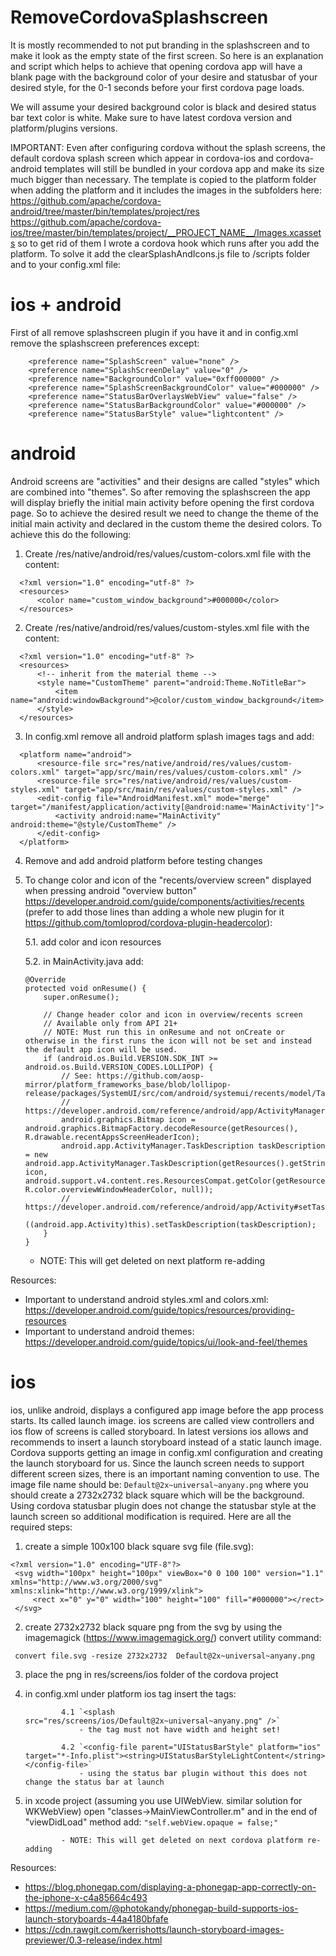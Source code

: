 # RemoveCordovaSplashscreen
It is mostly recommended to not put branding in the splashscreen and to make it look as the empty state of the first screen. So here is an explanation and script which helps to achieve that opening cordova app will have a blank page with the background color of your desire and statusbar of your desired style, for the 0-1 seconds before your first cordova page loads.

We will assume your desired background color is black and desired status bar text color is white.
Make sure to have latest cordova version and platform/plugins versions.

IMPORTANT: Even after configuring cordova without the splash screens, the default cordova splash screen which appear in cordova-ios and cordova-android templates will still be bundled in your cordova app and make its size much bigger than necessary.
The template is copied to the platform folder when adding the platform and it includes the images in the subfolders here:
https://github.com/apache/cordova-android/tree/master/bin/templates/project/res
https://github.com/apache/cordova-ios/tree/master/bin/templates/project/__PROJECT_NAME__/Images.xcassets
so to get rid of them I wrote a cordova hook which runs after you add the platform. To solve it add the clearSplashAndIcons.js file to <cordova-root-folder>/scripts folder and to your config.xml file:
  <hook src="scripts/clearSplashAndIcons.js" type="after_platform_add" />

# ios + android
First of all remove splashscreen plugin if you have it and in config.xml remove the splashscreen preferences except:
```
    <preference name="SplashScreen" value="none" />
    <preference name="SplashScreenDelay" value="0" />
    <preference name="BackgroundColor" value="0xff000000" />
    <preference name="SplashScreenBackgroundColor" value="#000000" />
    <preference name="StatusBarOverlaysWebView" value="false" />
    <preference name="StatusBarBackgroundColor" value="#000000" />
    <preference name="StatusBarStyle" value="lightcontent" />
```

# android
Android screens are "activities" and their designs are called "styles" which are combined into "themes". So after removing the splashscreen the app will display briefly the initial main activity before opening the first cordova page. So to achieve the desired result we need to change the theme of the initial main activity and declared in the custom theme the desired colors.
To achieve this do the following:

1. Create <cordova-root-folder>/res/native/android/res/values/custom-colors.xml file with the content:
```
  <?xml version="1.0" encoding="utf-8" ?>
  <resources>
      <color name="custom_window_background">#000000</color>
  </resources>
```	
2. Create <cordova-root-folder>/res/native/android/res/values/custom-styles.xml file with the content:
```
  <?xml version="1.0" encoding="utf-8" ?>
  <resources>
      <!-- inherit from the material theme -->
      <style name="CustomTheme" parent="android:Theme.NoTitleBar">
          <item name="android:windowBackground">@color/custom_window_background</item>
      </style>
  </resources>
```	
3. In config.xml remove all android platform splash images tags and add:
```
  <platform name="android">
      <resource-file src="res/native/android/res/values/custom-colors.xml" target="app/src/main/res/values/custom-colors.xml" />
      <resource-file src="res/native/android/res/values/custom-styles.xml" target="app/src/main/res/values/custom-styles.xml" />
      <edit-config file="AndroidManifest.xml" mode="merge" target="/manifest/application/activity[@android:name='MainActivity']">
          <activity android:name="MainActivity" android:theme="@style/CustomTheme" />
      </edit-config>
  </platform>
```  
4. Remove and add android platform before testing changes
	
5. To change color and icon of the "recents/overview screen" displayed when pressing android "overview button" https://developer.android.com/guide/components/activities/recents (prefer to add those lines than adding a whole new plugin for it https://github.com/tomloprod/cordova-plugin-headercolor):
	
	5.1. add color and icon resources

	5.2. in MainActivity.java add:
	```
	@Override
	protected void onResume() {
		super.onResume();

		// Change header color and icon in overview/recents screen
		// Available only from API 21+
		// NOTE: Must run this in onResume and not onCreate or otherwise in the first runs the icon will not be set and instead the default app icon will be used.
		if (android.os.Build.VERSION.SDK_INT >= android.os.Build.VERSION_CODES.LOLLIPOP) {
			// See: https://github.com/aosp-mirror/platform_frameworks_base/blob/lollipop-release/packages/SystemUI/src/com/android/systemui/recents/model/Task.java#L147
			// https://developer.android.com/reference/android/app/ActivityManager.TaskDescription
			android.graphics.Bitmap icon = android.graphics.BitmapFactory.decodeResource(getResources(), R.drawable.recentAppsScreenHeaderIcon);
			android.app.ActivityManager.TaskDescription taskDescription = new android.app.ActivityManager.TaskDescription(getResources().getString(R.string.app_name), icon, android.support.v4.content.res.ResourcesCompat.getColor(getResources(), R.color.overviewWindowHeaderColor, null));
			// https://developer.android.com/reference/android/app/Activity#setTaskDescription(android.app.ActivityManager.TaskDescription)
			((android.app.Activity)this).setTaskDescription(taskDescription);
		}
	}
	```
	- NOTE: This will get deleted on next platform re-adding

  Resources:
  - Important to understand android styles.xml and colors.xml: https://developer.android.com/guide/topics/resources/providing-resources
  - Important to understand android themes: https://developer.android.com/guide/topics/ui/look-and-feel/themes
 
 # ios
 ios, unlike android, displays a configured app image before the app process starts. Its called launch image. ios screens are called view controllers and ios flow of screens is called storyboard. In latest versions ios allows and recommends to insert a launch storyboard instead of a static launch image. Cordova supports getting an image in config.xml configuration and creating the launch storyboard for us. Since the launch screen needs to support different screen sizes, there is an important naming convention to use. The image file name should be: `Default@2x~universal~anyany.png` where you should create a 2732x2732 black square which will be the background. Using cordova statusbar plugin does not change the statusbar style at the launch screen so additional modification is required. Here are all the required steps:
 
 1. create a simple 100x100 black square svg file (file.svg):
 ```
 <?xml version="1.0" encoding="UTF-8"?>
  <svg width="100px" height="100px" viewBox="0 0 100 100" version="1.1" xmlns="http://www.w3.org/2000/svg" xmlns:xlink="http://www.w3.org/1999/xlink">
      <rect x="0" y="0" width="100" height="100" fill="#000000"></rect>
  </svg>
```  
 2. create 2732x2732 black square png from the svg by using the imagemagick (https://www.imagemagick.org/) convert utility command:
 ```
  convert file.svg -resize 2732x2732  Default@2x~universal~anyany.png
  ```
  
 3. place the png in res/screens/ios folder of the cordova project
 
 4. in config.xml under platform ios tag insert the tags:
 
				4.1 `<splash src="res/screens/ios/Default@2x~universal~anyany.png" />`
					- the tag must not have width and height set!
					
				4.2 `<config-file parent="UIStatusBarStyle" platform="ios" target="*-Info.plist"><string>UIStatusBarStyleLightContent</string></config-file>`
					- using the status bar plugin without this does not change the status bar at launch
 
 
 5. in xcode project (assuming you use UIWebView. similar solution for WKWebView) open "classes->MainViewController.m" and in the end of "viewDidLoad" method add: `"self.webView.opaque = false;"`
 
				- NOTE: This will get deleted on next cordova platform re-adding
 
 
 Resources:
 - https://blog.phonegap.com/displaying-a-phonegap-app-correctly-on-the-iphone-x-c4a85664c493
 - https://medium.com/@photokandy/phonegap-build-supports-ios-launch-storyboards-44a4180bfafe
 - https://cdn.rawgit.com/kerrishotts/launch-storyboard-images-previewer/0.3-release/index.html
